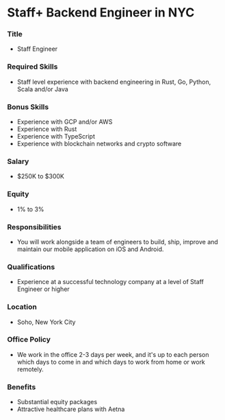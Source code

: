 # Staff+ Backend Engineer in NYC

### Title

- Staff Engineer

### Required Skills

- Staff level experience with backend engineering in Rust, Go, Python, Scala and/or Java

### Bonus Skills

- Experience with GCP and/or AWS
- Experience with Rust
- Experience with TypeScript
- Experience with blockchain networks and crypto software

### Salary

- $250K to $300K

### Equity

- 1% to 3%

### Responsibilities

- You will work alongside a team of engineers to build, ship, improve and maintain our mobile application on iOS and Android.

### Qualifications

- Experience at a successful technology company at a level of Staff Engineer or higher

### Location

- Soho, New York City

### Office Policy

- We work in the office 2-3 days per week, and it's up to each person which days to come in and which days to work from home or work remotely.

### Benefits

- Substantial equity packages
- Attractive healthcare plans with Aetna
